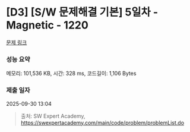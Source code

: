 # [D3] [S/W 문제해결 기본] 5일차 - Magnetic - 1220 

[문제 링크](https://swexpertacademy.com/main/code/problem/problemDetail.do?contestProbId=AV14hwZqABsCFAYD) 

### 성능 요약

메모리: 101,536 KB, 시간: 328 ms, 코드길이: 1,106 Bytes

### 제출 일자

2025-09-30 13:04



> 출처: SW Expert Academy, https://swexpertacademy.com/main/code/problem/problemList.do
